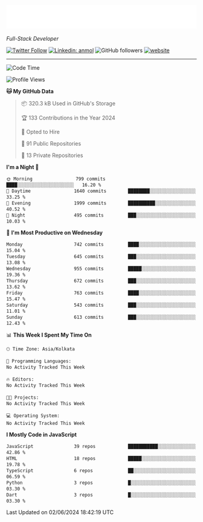<!-- START:readme-typing -->
<img src="readme-typing.svg" />
<!-- END:readme-typing -->

<p><em>Full-Stack Developer</em></p>

[![Twitter Follow](https://img.shields.io/twitter/follow/tonalmathew?style=flat)](https://twitter.com/intent/follow?screen_name=tonalmathew)
[![Linkedin: anmol](https://img.shields.io/badge/tonal-mathew?style=flat-square&logo=Linkedin&logoColor=white&link=https://www.linkedin.com/in/tonal-mathew/)](https://www.linkedin.com/in/tonal-mathew/)
![GitHub followers](https://img.shields.io/github/followers/tonalmathew?label=Follow&style=social)
[![website](https://img.shields.io/badge/Website-46a2f1.svg?&style=flat-square&logo=Google-Chrome&logoColor=white&link=http://tonalmathew.github.io/)](http://tonalmathew.github.io/)

---
<!--START_SECTION:waka-->
![Code Time](http://img.shields.io/badge/Code%20Time-1%2C332%20hrs%2028%20mins-blue)

![Profile Views](http://img.shields.io/badge/Profile%20Views-0-blue)

**🐱 My GitHub Data** 

> 📦 320.3 kB Used in GitHub's Storage 
 > 
> 🏆 133 Contributions in the Year 2024
 > 
> 💼 Opted to Hire
 > 
> 📜 91 Public Repositories 
 > 
> 🔑 13 Private Repositories 
 > 
**I'm a Night 🦉** 

```text
🌞 Morning                799 commits         ████░░░░░░░░░░░░░░░░░░░░░   16.20 % 
🌆 Daytime                1640 commits        ████████░░░░░░░░░░░░░░░░░   33.25 % 
🌃 Evening                1999 commits        ██████████░░░░░░░░░░░░░░░   40.52 % 
🌙 Night                  495 commits         ███░░░░░░░░░░░░░░░░░░░░░░   10.03 % 
```
📅 **I'm Most Productive on Wednesday** 

```text
Monday                   742 commits         ████░░░░░░░░░░░░░░░░░░░░░   15.04 % 
Tuesday                  645 commits         ███░░░░░░░░░░░░░░░░░░░░░░   13.08 % 
Wednesday                955 commits         █████░░░░░░░░░░░░░░░░░░░░   19.36 % 
Thursday                 672 commits         ███░░░░░░░░░░░░░░░░░░░░░░   13.62 % 
Friday                   763 commits         ████░░░░░░░░░░░░░░░░░░░░░   15.47 % 
Saturday                 543 commits         ███░░░░░░░░░░░░░░░░░░░░░░   11.01 % 
Sunday                   613 commits         ███░░░░░░░░░░░░░░░░░░░░░░   12.43 % 
```


📊 **This Week I Spent My Time On** 

```text
🕑︎ Time Zone: Asia/Kolkata

💬 Programming Languages: 
No Activity Tracked This Week

🔥 Editors: 
No Activity Tracked This Week

🐱‍💻 Projects: 
No Activity Tracked This Week

💻 Operating System: 
No Activity Tracked This Week
```

**I Mostly Code in JavaScript** 

```text
JavaScript               39 repos            ███████████░░░░░░░░░░░░░░   42.86 % 
HTML                     18 repos            █████░░░░░░░░░░░░░░░░░░░░   19.78 % 
TypeScript               6 repos             ██░░░░░░░░░░░░░░░░░░░░░░░   06.59 % 
Python                   3 repos             █░░░░░░░░░░░░░░░░░░░░░░░░   03.30 % 
Dart                     3 repos             █░░░░░░░░░░░░░░░░░░░░░░░░   03.30 % 
```




 Last Updated on 02/06/2024 18:42:19 UTC
<!--END_SECTION:waka-->
